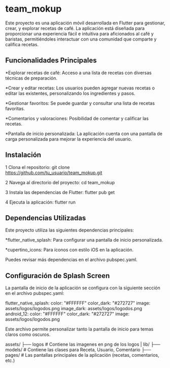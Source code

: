 # team_mokup

Este proyecto es una aplicación móvil desarrollada en Flutter para gestionar, crear, y explorar recetas de café. La aplicación está diseñada para proporcionar una experiencia fácil e intuitiva para aficionados al café y baristas, permitiéndoles interactuar con una comunidad que comparte y califica recetas.

## Funcionalidades Principales

*Explorar recetas de café: Acceso a una lista de recetas con diversas técnicas de preparación.

*Crear y editar recetas: Los usuarios pueden agregar nuevas recetas o editar las existentes, personalizando los ingredientes y pasos.

*Gestionar favoritos: Se puede guardar y consultar una lista de recetas favoritas.

*Comentarios y valoraciones: Posibilidad de comentar y calificar las recetas.

*Pantalla de inicio personalizada: La aplicación cuenta con una pantalla de carga personalizada para mejorar la experiencia del usuario.

## Instalación

1 Clona el repositorio: git clone https://github.com/tu_usuario/team_mokup.git

2 Navega al directorio del proyecto: cd team_mokup

3 Instala las dependencias de Flutter: flutter pub get

4 Ejecuta la aplicación: flutter run

## Dependencias Utilizadas

Este proyecto utiliza las siguientes dependencias principales:

*flutter_native_splash: Para configurar una pantalla de inicio personalizada.

*cupertino_icons: Para íconos con estilo iOS en la aplicación.

Puedes revisar más dependencias en el archivo pubspec.yaml.

## Configuración de Splash Screen

La pantalla de inicio de la aplicación se configura con la siguiente sección en el archivo pubspec.yaml:

flutter_native_splash:
  color: "#FFFFFF"
  color_dark: "#272727"
  image: assets/logos/logodos.png
  image_dark: assets/logos/logodos.png
  android_12:
    color: "#FFFFFF"
    color_dark: "#272727"
    image: assets/logos/logodos.png

Este archivo permite personalizar tanto la pantalla de inicio para temas claros como oscuros.

assets/
├── logos            # Contiene las imagenes en png de los logos
|
lib/
├── models/          # Contiene las clases para Receta, Usuario, Comentario
├── pages/           # Las pantallas principales de la aplicación (recetas, comentarios, etc.)


